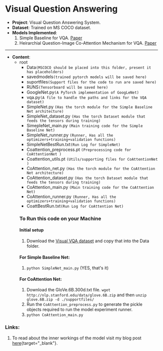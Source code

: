 # Visual Question Answering
- **Project**: Visual Question Answering System.
- **Dataset**: Trained on MS COCO dataset.
- **Models Implemented**:
  1. Simple Baseline for VQA. [Paper](https://arxiv.org/abs/1512.02167)
  1. Heirarchial Question-Image Co-Attention Mechanism for VQA. [Paper](https://arxiv.org/abs/1606.00061)
---
- **Content**:
  - root
    - Data`(MSCOCO should be placed into this folder, present it has placeholders)`
    - savedmodels`(trained pytorch models will be saved here)`
    - suportfiles`(Support files for the code to run are saved here)`
    - RUNS`(Tensorboard will be saved here)`
    - GoogleNet.py`(A PyTorch implementation of GoogLeNet)`
    - vqa.py`(A file to handle the paths and links for the VQA dataset)`
    - SimpleNet.py `(Has the torch module for the Simple Baseline Net architecture)`
    - SimpleNet_dataset.py `(Has the torch Dataset module that feeds the tensors during training)`
    - SimepleNet_main.py `(Main training code for the Simple Baseline Net)`
    - SimpleNet_runner.py `(Runner, Has all the optimizers+training+validation functions)`
    - SimpleNetBestRun.txt`(Run Log for SimpleNet)`
    - Coattention_preprocess.pt `(Preprocessing code for CoAttentionNet )`
    - Coattention_utils.pt `(Utils/supporting files for CoAttentionNet )`
    - CoAttention_net.py `(Has the torch module for the CoAttention Net architecture)`
    - CoAttention_dataset.py `(Has the torch Dataset module that feeds the tensors during training)`
    - CoAttention_main.py `(Main training code for the CoAttention Net)`
    - CoAttention_runner.py `(Runner, Has all the optimizers+training+validation functions)`
    - CoattBestRun.txt`(Run Log for CoAttention Net)`
    ### **To Run this code on your Machine**
    #### Initial setup
       1. Download the [Visual VQA dataset](https://visualqa.org/) and copy that into the Data folder.
    #### For Simple Baseline Net:
       1. `python SimpleNet_main.py` (YES, that's it)
    #### For CoAttention Net:
       1. Download the GloVe.6B.300d.txt file.
          `wget http://nlp.stanford.edu/data/glove.6B.zip` and then `unzip glove.6B.zip -d ./supportfiles/`
       2. Run the `CoAttention_preprocess.py` to generate the pickle objects required to run the model experiment runner.
       3. `python CoAttention_main.py`
    
### Links:
1. To read about the inner workings of the model visit my blog post [here](http://blog.abhishekyana.ml/VQA2019){target="_blank"}.
